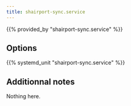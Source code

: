 ```yaml
---
title: shairport-sync.service
---
```


{{% provided_by "shairport-sync.service" %}}

## Options

{{% systemd_unit "shairport-sync.service" %}}

## Additionnal notes

Nothing here.